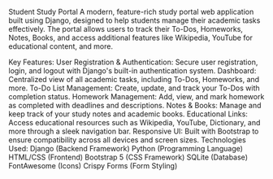 Student Study Portal
A modern, feature-rich study portal web application built using Django, designed to help students manage their academic tasks effectively. The portal allows users to track their To-Dos, Homeworks, Notes, Books, and access additional features like Wikipedia, YouTube for educational content, and more.

Key Features:
User Registration & Authentication: Secure user registration, login, and logout with Django's built-in authentication system.
Dashboard: Centralized view of all academic tasks, including To-Dos, Homeworks, and more.
To-Do List Management: Create, update, and track your To-Dos with completion status.
Homework Management: Add, view, and mark homework as completed with deadlines and descriptions.
Notes & Books: Manage and keep track of your study notes and academic books.
Educational Links: Access educational resources such as Wikipedia, YouTube, Dictionary, and more through a sleek navigation bar.
Responsive UI: Built with Bootstrap to ensure compatibility across all devices and screen sizes.
Technologies Used:
Django (Backend Framework)
Python (Programming Language)
HTML/CSS (Frontend)
Bootstrap 5 (CSS Framework)
SQLite (Database)
FontAwesome (Icons)
Crispy Forms (Form Styling)
